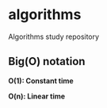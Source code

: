 # algorithms
Algorithms study repository


## Big(O) notation

__O(1): Constant time__

__O(n): Linear time__



